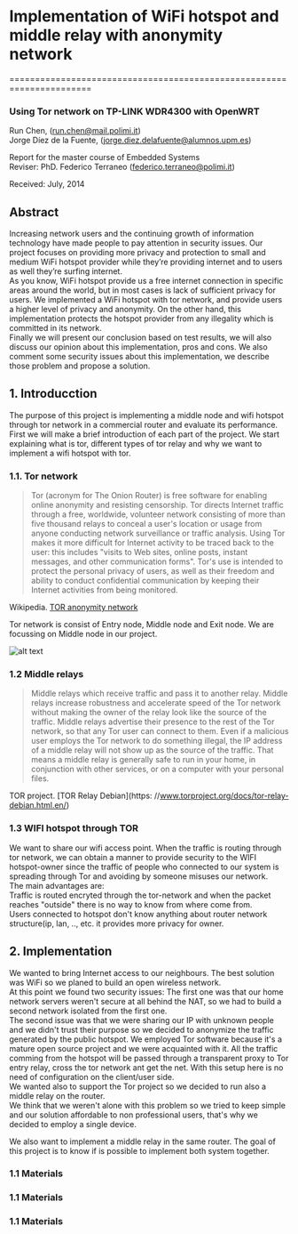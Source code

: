 # Implementation of WiFi hotspot and middle relay with anonymity network #
======================================================================

### Using Tor network on TP-LINK WDR4300 with OpenWRT
Run Chen, (run.chen@mail.polimi.it) <br/>
Jorge Díez de la Fuente, (jorge.diez.delafuente@alumnos.upm.es)

Report for the master course of Embedded Systems <br/>
Reviser: PhD. Federico Terraneo (federico.terraneo@polimi.it)

Received: July, 2014

## Abstract ##

Increasing network users and the continuing growth of information technology have made people to pay attention in security issues. Our project focuses on providing more privacy and protection to small and medium WiFi hotspot provider while they’re providing internet and to users as well they’re surfing internet. <br/>
As you know, WiFi hotspot provide us a free internet connection in specific areas around the world, but in most cases is lack of sufficient privacy for users. We implemented a WiFi hotspot with tor network, and provide users a higher level of privacy and anonymity. On the other hand, this implementation protects the hotspot provider from any illegality which is committed in its network. <br/>
Finally we will present our conclusion based on test results, we will also discuss our opinion about this implementation, pros and cons. We also comment some security issues about this implementation, we describe those problem and propose a solution.

## 1. Introducction ##

The purpose of this project is implementing a middle node and wifi hotspot through tor network in a commercial router and evaluate its performance. First we will make a brief introduction of each part of the project. We start explaining what is tor, different types of tor relay and why we want to implement a wifi hotspot with tor.

### 1.1. Tor network ###

> Tor (acronym for The Onion Router) is free software for enabling online anonymity and resisting censorship. Tor directs Internet traffic through a free, worldwide, volunteer network consisting of more than five thousand relays to conceal a user's location or usage from anyone conducting network surveillance or traffic analysis. Using Tor makes it more difficult for Internet activity to be traced back to the user: this includes "visits to Web sites, online posts, instant messages, and other communication forms". Tor's use is intended to protect the personal privacy of users, as well as their freedom and ability to conduct confidential communication by keeping their Internet activities from being monitored.

Wikipedia.  [TOR anonymity network](http://en.wikipedia.org/wiki/Tor_(anonymity_network))

Tor network is consist of Entry node, Middle node and Exit node. We are focussing on Middle node in our project.

![alt text](https://github.com/SuperBuker/tor-openwrt/raw/master/doc/img/tornet.png "Tor Network")

### 1.2 Middle relays ###

> Middle relays which receive traffic and pass it to another relay. Middle relays increase robustness and accelerate speed of the Tor network without making the owner of the relay look like the source of the traffic. Middle relays advertise their presence to the rest of the Tor network, so that any Tor user can connect to them. Even if a malicious user employs the Tor network to do something illegal, the IP address of a middle relay will not show up as the source of the traffic. That means a middle relay is generally safe to run in your home, in conjunction with other services, or on a computer with your personal files.

TOR project. [TOR Relay Debian](https: //www.torproject.org/docs/tor-relay-debian.html.en/)

### 1.3 WIFI hotspot through TOR ###

We want to share our wifi access point. When the traffic is routing through tor network, we can obtain a manner to provide security to the WIFI hotspot-owner since the traffic of people who connected to our system is spreading through Tor and avoiding by someone misuses our network. <br/>
The main advantages are: <br/>
Traffic is routed encryted through the tor-network and when the packet reaches "outside" there is no way to know from where come from. <br/>
Users connected to hotspot don't know anything about router network structure(ip, lan, .., etc. it provides more privacy for owner.

## 2. Implementation ##

We wanted to bring Internet access to our neighbours. The best solution was WiFi so we planed to build an open wireless network. <br/>
At this point we found two security issues: The first one was that our home network servers weren't secure at all behind the NAT, so we had to build a second network isolated from the first one. <br/>
The second issue was that we were sharing our IP with unknown people and we didn't trust their purpose so we decided to anonymize the traffic generated by the public hotspot. We employed Tor software because it's a mature open source project and we were acquainted with it. All the traffic comming from the hotspot will be passed through a transparent proxy to Tor entry relay, cross the tor network ant get the net. With this setup here is no need of configuration on the client/user side. <br/>
We wanted also to support the Tor project so we decided to run also a middle relay on the router. <br/>
We think that we weren't alone with this problem so we tried to keep simple and our solution affordable to non professional users, that's why we decided to employ a single device.

We also want to implement a middle relay in the same router. The goal of this project is to know if is possible to implement both system together.


### 1.1 Materials ###
### 1.1 Materials ###
### 1.1 Materials ###
